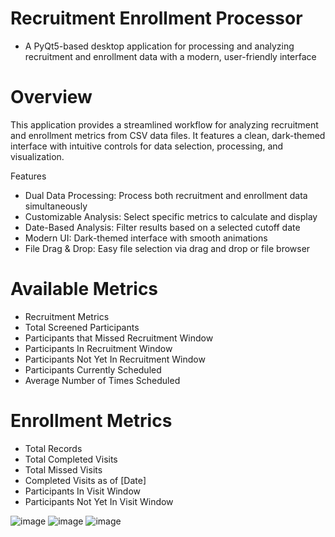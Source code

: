 # Recruitment Enrollment Processor
- A PyQt5-based desktop application for processing and analyzing recruitment and enrollment data with a modern, user-friendly interface

# Overview
This application provides a streamlined workflow for analyzing recruitment and enrollment metrics from CSV data files. It features a clean, dark-themed interface with intuitive controls for data selection, processing, and visualization.

Features
- Dual Data Processing: Process both recruitment and enrollment data simultaneously
- Customizable Analysis: Select specific metrics to calculate and display
- Date-Based Analysis: Filter results based on a selected cutoff date
- Modern UI: Dark-themed interface with smooth animations
- File Drag & Drop: Easy file selection via drag and drop or file browser

# Available Metrics
- Recruitment Metrics
- Total Screened Participants
- Participants that Missed Recruitment Window
- Participants In Recruitment Window
- Participants Not Yet In Recruitment Window
- Participants Currently Scheduled
- Average Number of Times Scheduled
  
# Enrollment Metrics
- Total Records
- Total Completed Visits
- Total Missed Visits
- Completed Visits as of [Date]
- Participants In Visit Window
- Participants Not Yet In Visit Window



![image](https://github.com/user-attachments/assets/e7aa5f6c-bda1-48a6-bd96-087e7e6a2eca)
![image](https://github.com/user-attachments/assets/cd59d0f5-1b11-461b-b7bf-aadb63c72b45)
![image](https://github.com/user-attachments/assets/2f3f1b49-1e64-44fb-9a57-32b8d47d738f)

